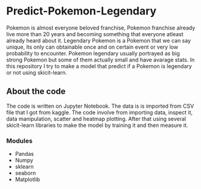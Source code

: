 # Predict-Pokemon-Legendary
Pokemon is almost everyone beloved franchise, Pokemon franchise already live more than 20 years and becoming something that everyone atleast already heard about it. Legendary Pokemon is a Pokemon that we can say unique, its only can obtainable once and on certain event or very low probability to encounter. Pokemon legendary usually portrayed as big strong Pokemon but some of them actually small and have avarage stats. In this repository I try to make a model that predict if a Pokemon is legendary or not using skicit-learn.

## About the code
The code is written on Jupyter Notebook. The data is is imported from CSV file that I got from kaggle. The code involve from importing data, inspect it, data manipulation, scatter and heatmap plotting. After that using several skicit-learn libraries to make the model by training it and then measure it.

### Modules
- Pandas
- Numpy
- sklearn
- seaborn
- Matplotlib
